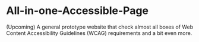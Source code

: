 # All-in-one-Accessible-Page
(Upcoming) A general prototype website that check almost all boxes of Web Content Accessibility Guidelines (WCAG) requirements and a bit even more.
